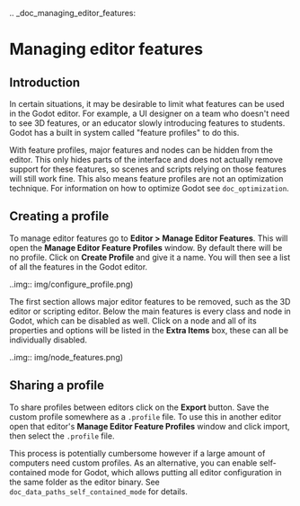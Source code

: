 .. _doc_managing_editor_features:

Managing editor features
========================

Introduction
------------

In certain situations, it may be desirable to limit what features can be used
in the Godot editor. For example, a UI designer on a team who doesn't need to
see 3D features, or an educator slowly introducing features to students. Godot
has a built in system called "feature profiles" to do this.

With feature profiles, major features and nodes can be hidden from the editor.
This only hides parts of the interface and does not actually remove support for
these features, so scenes and scripts relying on those features will still work fine.
This also means feature profiles are not an optimization technique. For
information on how to optimize Godot see `doc_optimization`.

Creating a profile
------------------

To manage editor features go to **Editor > Manage Editor Features**. This
will open the **Manage Editor Feature Profiles** window. By default there
will be no profile. Click on **Create Profile** and give it a name. You will
then see a list of all the features in the Godot editor.

..img:: img/configure_profile.png)

The first section allows major editor features to be removed, such as the 3D
editor or scripting editor. Below the main features is every class and node in
Godot, which can be disabled as well. Click on a node and all of its properties
and options will be listed in the **Extra Items** box, these can all be
individually disabled.

..img:: img/node_features.png)

Sharing a profile
-----------------

To share profiles between editors click on the **Export** button. Save the custom
profile somewhere as a `.profile` file. To use this in another editor open that
editor's **Manage Editor Feature Profiles** window and click import, then select the
`.profile` file.

This process is potentially cumbersome however if a large amount of computers need
custom profiles. As an alternative, you can enable self-contained mode for Godot,
which allows putting all editor configuration in the same folder as the editor binary.
See `doc_data_paths_self_contained_mode` for details.
